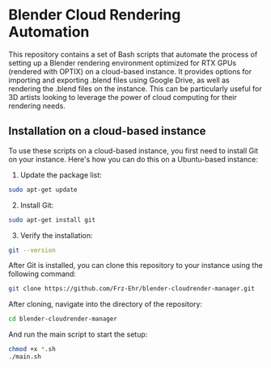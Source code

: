 # Blender Cloud Rendering Automation

This repository contains a set of Bash scripts that automate the process of setting up a Blender rendering environment optimized for RTX GPUs (rendered with OPTIX) on a cloud-based instance. It provides options for importing and exporting .blend files using Google Drive, as well as rendering the .blend files on the instance. This can be particularly useful for 3D artists looking to leverage the power of cloud computing for their rendering needs.

## Installation on a cloud-based instance

To use these scripts on a cloud-based instance, you first need to install Git on your instance. Here's how you can do this on a Ubuntu-based instance:

1. Update the package list:

```bash
sudo apt-get update
```

2. Install Git:

```bash
sudo apt-get install git
```

3. Verify the installation:

```bash
git --version
```

After Git is installed, you can clone this repository to your instance using the following command:

```bash
git clone https://github.com/Frz-Ehr/blender-cloudrender-manager.git
```

After cloning, navigate into the directory of the repository:

```bash
cd blender-cloudrender-manager
```

And run the main script to start the setup:

```bash
chmod +x *.sh
./main.sh
```
